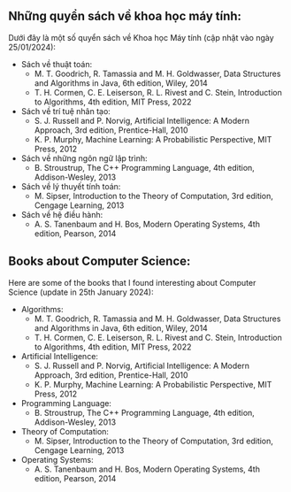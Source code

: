 ## Những quyển sách về khoa học máy tính:
Dưới đây là một số quyển sách về Khoa học Máy tính (cập nhật vào ngày 25/01/2024):
- Sách về thuật toán:
  - M. T. Goodrich, R. Tamassia and M. H. Goldwasser, Data Structures and Algorithms in Java, 6th edition, Wiley, 2014
  - T. H. Cormen, C. E. Leiserson, R. L. Rivest and C. Stein, Introduction to Algorithms, 4th edition, MIT Press, 2022
- Sách về trí tuệ nhân tạo:
  - S. J. Russell and P. Norvig, Artificial Intelligence: A Modern Approach, 3rd edition, Prentice-Hall, 2010
  - K. P. Murphy, Machine Learning: A Probabilistic Perspective, MIT Press, 2012
- Sách về những ngôn ngữ lập trình:
  - B. Stroustrup, The C++ Programming Language, 4th edition, Addison-Wesley, 2013
- Sách về lý thuyết tính toán:
  - M. Sipser, Introduction to the Theory of Computation, 3rd edition, Cengage Learning, 2013
- Sách về hệ điều hành:
  - A. S. Tanenbaum and H. Bos, Modern Operating Systems, 4th edition, Pearson, 2014

## Books about Computer Science:
Here are some of the books that I found interesting about Computer Science (update in 25th January 2024):
- Algorithms:
  - M. T. Goodrich, R. Tamassia and M. H. Goldwasser, Data Structures and Algorithms in Java, 6th edition, Wiley, 2014
  - T. H. Cormen, C. E. Leiserson, R. L. Rivest and C. Stein, Introduction to Algorithms, 4th edition, MIT Press, 2022
- Artificial Intelligence:
  - S. J. Russell and P. Norvig, Artificial Intelligence: A Modern Approach, 3rd edition, Prentice-Hall, 2010
  - K. P. Murphy, Machine Learning: A Probabilistic Perspective, MIT Press, 2012
- Programming Language:
  - B. Stroustrup, The C++ Programming Language, 4th edition, Addison-Wesley, 2013
- Theory of Computation:
  - M. Sipser, Introduction to the Theory of Computation, 3rd edition, Cengage Learning, 2013
- Operating Systems:
  - A. S. Tanenbaum and H. Bos, Modern Operating Systems, 4th edition, Pearson, 2014
